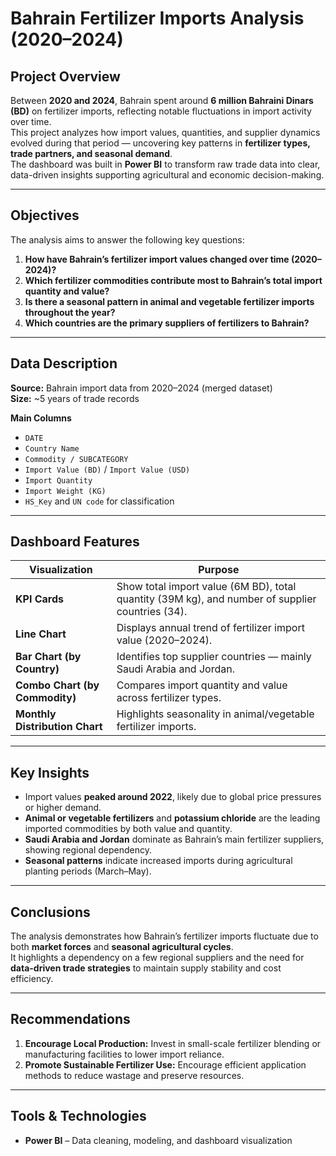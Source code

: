 # Bahrain Fertilizer Imports Analysis (2020–2024)

## Project Overview
Between **2020 and 2024**, Bahrain spent around **6 million Bahraini Dinars (BD)** on fertilizer imports, reflecting notable fluctuations in import activity over time.  
This project analyzes how import values, quantities, and supplier dynamics evolved during that period — uncovering key patterns in **fertilizer types, trade partners, and seasonal demand**.  
The dashboard was built in **Power BI** to transform raw trade data into clear, data-driven insights supporting agricultural and economic decision-making.

---

## Objectives
The analysis aims to answer the following key questions:

1. **How have Bahrain’s fertilizer import values changed over time (2020–2024)?**  
2. **Which fertilizer commodities contribute most to Bahrain’s total import quantity and value?**  
3. **Is there a seasonal pattern in animal and vegetable fertilizer imports throughout the year?**  
4. **Which countries are the primary suppliers of fertilizers to Bahrain?**

---

## Data Description
**Source:** Bahrain import data from 2020–2024 (merged dataset)  
**Size:** ~5 years of trade records  

**Main Columns**
- `DATE`  
- `Country Name`  
- `Commodity / SUBCATEGORY`  
- `Import Value (BD)` / `Import Value (USD)`  
- `Import Quantity`  
- `Import Weight (KG)`  
- `HS_Key` and `UN code` for classification  

---

## Dashboard Features

| Visualization | Purpose |
|----------------|----------|
| **KPI Cards** | Show total import value (6M BD), total quantity (39M kg), and number of supplier countries (34). |
| **Line Chart** | Displays annual trend of fertilizer import value (2020–2024). |
| **Bar Chart (by Country)** | Identifies top supplier countries — mainly Saudi Arabia and Jordan. |
| **Combo Chart (by Commodity)** | Compares import quantity and value across fertilizer types. |
| **Monthly Distribution Chart** | Highlights seasonality in animal/vegetable fertilizer imports. |

---

## Key Insights
- Import values **peaked around 2022**, likely due to global price pressures or higher demand.  
- **Animal or vegetable fertilizers** and **potassium chloride** are the leading imported commodities by both value and quantity.  
- **Saudi Arabia and Jordan** dominate as Bahrain’s main fertilizer suppliers, showing regional dependency.  
- **Seasonal patterns** indicate increased imports during agricultural planting periods (March–May).  

---

## Conclusions
The analysis demonstrates how Bahrain’s fertilizer imports fluctuate due to both **market forces** and **seasonal agricultural cycles**.  
It highlights a dependency on a few regional suppliers and the need for **data-driven trade strategies** to maintain supply stability and cost efficiency.

---

## Recommendations
1. **Encourage Local Production:** Invest in small-scale fertilizer blending or manufacturing facilities to lower import reliance.  
2. **Promote Sustainable Fertilizer Use:** Encourage efficient application methods to reduce wastage and preserve resources.  

---

## Tools & Technologies
- **Power BI** – Data cleaning, modeling, and dashboard visualization  




